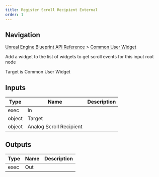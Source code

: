 ```yaml
---
title: Register Scroll Recipient External
order: 1
---
```

## Navigation

[Unreal Engine Blueprint API Reference](https://dev.epicgames.com/documentation/en-us/unreal-engine/BlueprintAPI) > [Common User Widget](https://dev.epicgames.com/documentation/en-us/unreal-engine/BlueprintAPI/CommonUserWidget)

Add a widget to the list of widgets to get scroll events for this input root node

Target is Common User Widget

## Inputs

| Type | Name | Description |
| --- | --- | --- |
| exec | In |  |
| object | Target |  |
| object | Analog Scroll Recipient |  |

## Outputs

| Type | Name | Description |
| --- | --- | --- |
| exec | Out |  |

